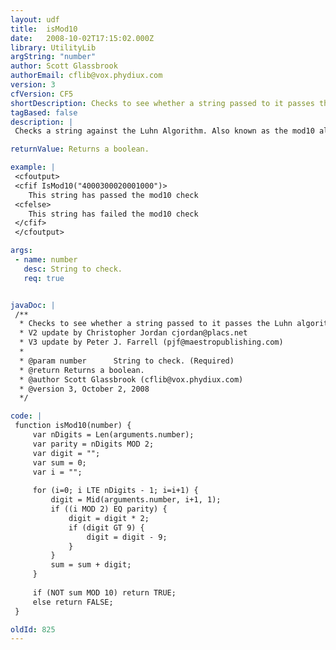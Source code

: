 ```yaml
---
layout: udf
title:  isMod10
date:   2008-10-02T17:15:02.000Z
library: UtilityLib
argString: "number"
author: Scott Glassbrook
authorEmail: cflib@vox.phydiux.com
version: 3
cfVersion: CF5
shortDescription: Checks to see whether a string passed to it passes the Luhn algorithm (also known as the Mod10 algorithm)
tagBased: false
description: |
 Checks a string against the Luhn Algorithm. Also known as the mod10 algorithm. this function can be used to check the validity of credit card numbers, Canadian social insurance numbers, and any other number as well.

returnValue: Returns a boolean.

example: |
 <cfoutput>
 <cfif IsMod10("4000300020001000")>
    This string has passed the mod10 check
 <cfelse>
    This string has failed the mod10 check
 </cfif>
 </cfoutput>

args:
 - name: number
   desc: String to check.
   req: true


javaDoc: |
 /**
  * Checks to see whether a string passed to it passes the Luhn algorithm (also known as the Mod10 algorithm)
  * V2 update by Christopher Jordan cjordan@placs.net
  * V3 update by Peter J. Farrell (pjf@maestropublishing.com)
  * 
  * @param number      String to check. (Required)
  * @return Returns a boolean. 
  * @author Scott Glassbrook (cflib@vox.phydiux.com) 
  * @version 3, October 2, 2008 
  */

code: |
 function isMod10(number) {
     var nDigits = Len(arguments.number);
     var parity = nDigits MOD 2;
     var digit = "";
     var sum = 0;
     var i = "";
 
     for (i=0; i LTE nDigits - 1; i=i+1) {
         digit = Mid(arguments.number, i+1, 1);
         if ((i MOD 2) EQ parity) {
             digit = digit * 2;
             if (digit GT 9) {
                 digit = digit - 9;
             }
         }
         sum = sum + digit;
     }
 
     if (NOT sum MOD 10) return TRUE;
     else return FALSE;
 }

oldId: 825
---
```


